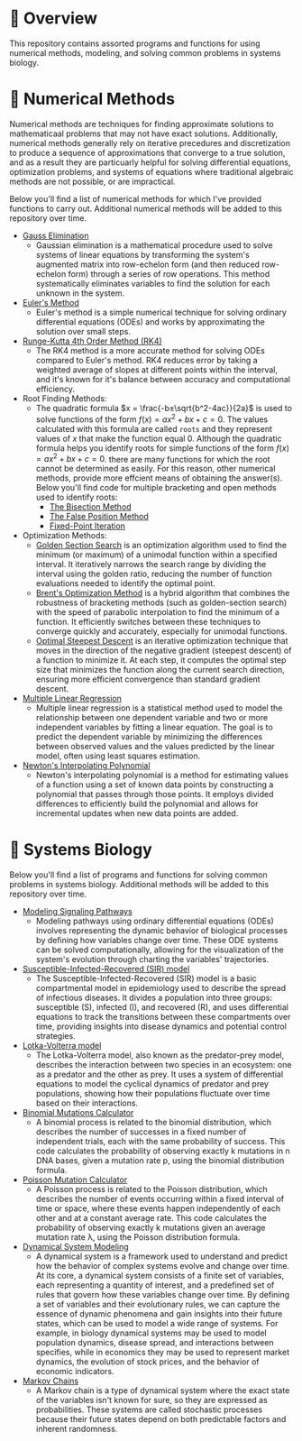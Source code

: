 # 🧬 Overview
This repository contains assorted programs and functions for using numerical methods, modeling, and solving common problems in systems biology. 

# 🧬 Numerical Methods

Numerical methods are techniques for finding approximate solutions to mathematicaal problems that may not have exact solutions. Additionally, numerical methods generally rely on iterative precedures and discretization to produce a sequence of approximations that converge to a true solution, and as a result they are  particuarly helpful for solving differential equations, optimization problems, and systems of equations where traditional algebraic methods are not possible, or are impractical. 

Below you'll find a list of numerical methods for which I've provided functions to carry out. Additional numerical methods will be added to this repository over time.

- [Gauss Elimination](https://github.com/evanpeikon/systems_biology/blob/main/numerical_methods/gauss_elimination.py)
  - Gaussian elimination is a mathematical procedure used to solve systems of linear equations by transforming the system's augmented matrix into row-echelon form (and then reduced row-echelon form) through a series of row operations. This method systematically eliminates variables to find the solution for each unknown in the system.
- [Euler's Method](https://github.com/evanpeikon/systems_biology/blob/main/numerical_methods/eulers_method.py)
  - Euler's method is a simple numerical technique for solving ordinary differential equations (ODEs) and works by approximating the solution over small steps.
- [Runge-Kutta 4th Order Method (RK4)](https://github.com/evanpeikon/systems_biology/blob/main/numerical_methods/runge_kutta_RK4.py)
  - The RK4 method is a more accurate method for solving ODEs compared to Euler's method. RK4 reduces error by taking a weighted average of slopes at different points within the interval, and it's known for it's balance between accuracy and computational efficiency.
- Root Finding Methods:
  - The quadratic formula $x = \frac{-b±\sqrt{b^2-4ac}}{2a}$ is used to solve functions of the form $f(x) = ax^2+bx+c=0$. The values calculated with this formula are called ```roots``` and they represent values of $x$ that make the function equal 0. Although the quadratic formula helps you identify roots for simple functions of the form $f(x) = ax^2+bx+c=0$. there are many functions for which the root cannot be determined as easily. For this reason, other numerical methods, provide more effcient means of obtaining the answer(s). Below you'll find code for multiple bracketing and open methods used to identify roots: 
     - [The Bisection Method](https://github.com/evanpeikon/systems_biology/blob/main/numerical_methods/bisection_method.py)
     - [The False Position Method](https://github.com/evanpeikon/systems_biology/blob/main/numerical_methods/false_positon_method.py)
    - [Fixed-Point Iteration](https://github.com/evanpeikon/systems_biology/blob/main/numerical_methods/fixed_point_iteration.py)
- Optimization Methods:
  - [Golden Section Search](https://github.com/evanpeikon/systems_biology/blob/main/numerical_methods/golden_section_search.py) is an optimization algorithm used to find the minimum (or maximum) of a unimodal function within a specified interval. It iteratively narrows the search range by dividing the interval using the golden ratio, reducing the number of function evaluations needed to identify the optimal point.
  - [Brent's Optimization Method](https://github.com/evanpeikon/systems_biology/blob/main/numerical_methods/brents_optimization.py) is a hybrid algorithm that combines the robustness of bracketing methods (such as golden-section search) with the speed of parabolic interpolation to find the minimum of a function. It efficiently switches between these techniques to converge quickly and accurately, especially for unimodal functions.
  - [Optimal Steepest Descent](https://github.com/evanpeikon/systems_biology/tree/main/numerical_methods) is an iterative optimization technique that moves in the direction of the negative gradient (steepest descent) of a function to minimize it. At each step, it computes the optimal step size that minimizes the function along the current search direction, ensuring more efficient convergence than standard gradient descent.
- [Multiple Linear Regression](https://github.com/evanpeikon/systems_biology/blob/main/numerical_methods/multiple_regression.py)
  - Multiple linear regression is a statistical method used to model the relationship between one dependent variable and two or more independent variables by fitting a linear equation. The goal is to predict the dependent variable by minimizing the differences between observed values and the values predicted by the linear model, often using least squares estimation.
- [Newton's Interpolating Polynomial](https://github.com/evanpeikon/systems_biology/blob/main/numerical_methods/newtons_interpolating_polynomial.py)
  - Newton's interpolating polynomial is a method for estimating values of a function using a set of known data points by constructing a polynomial that passes through those points. It employs divided differences to efficiently build the polynomial and allows for incremental updates when new data points are added.

# 🧬 Systems Biology

Below you'll find a list of programs and functions for solving common problems in systems biology. Additional methods will be added to this repository over time.

- [Modeling Signaling Pathways](https://github.com/evanpeikon/systems_biology/blob/main/systems_biology/modeling_pathway_example.ipynb) 
  - Modeling pathways using ordinary differential equations (ODEs) involves representing the dynamic behavior of biological processes by defining how variables change over time. These ODE systems can be solved computationally, allowing for the visualization of the system's evolution through charting the variables' trajectories.
- [Susceptible-Infected-Recovered (SIR) model](https://github.com/evanpeikon/systems_biology/blob/main/systems_biology/SIR.py)
  - The Susceptible-Infected-Recovered (SIR) model is a basic compartmental model in epidemiology used to describe the spread of infectious diseases. It divides a population into three groups: susceptible (S), infected (I), and recovered (R), and uses differential equations to track the transitions between these compartments over time, providing insights into disease dynamics and potential control strategies.
- [Lotka-Volterra model](https://github.com/evanpeikon/systems_biology/blob/main/systems_biology/predator_prey.py)
  - The Lotka-Volterra model, also known as the predator-prey model, describes the interaction between two species in an ecosystem: one as a predator and the other as prey. It uses a system of differential equations to model the cyclical dynamics of predator and prey populations, showing how their populations fluctuate over time based on their interactions.
- [Binomial Mutations Calculator](https://github.com/evanpeikon/systems_biology/blob/main/systems_biology/binomial_mutation_calculator.py)
  - A binomial process is related to the binomial distribution, which describes the number of successes in a fixed number of independent trials, each with the same probability of success. This code calculates the probability of observing exactly k mutations in n DNA bases, given a mutation rate p, using the binomial distribution formula. 
- [Poisson Mutation Calculator](https://github.com/evanpeikon/systems_biology/blob/main/systems_biology/poisson_mutation_calculator.py)
  - A Poisson process is related to the Poisson distribution, which describes the number of events occurring within a fixed interval of time or space, where these events happen independently of each other and at a constant average rate. This code calculates the probability of observing exactly k mutations given an average mutation rate λ, using the Poisson distribution formula. 
- [Dynamical System Modeling](https://github.com/evanpeikon/systems_biology/blob/main/systems_biology/dynamical_system_modeling.py)
  - A dynamical system is a framework used to understand and predict how the behavior of complex systems evolve and change over time. At its core, a dynamical system consists of a finite set of variables, each representing a quantity of interest, and a predefined set of rules that govern how these variables change over time. By defining a set of variables and their evolutionary rules, we can capture the essence of dynamic phenomena and gain insights into their future states, which can be used to model a wide range of systems. For example, in biology dynamical systems may be used to model population dynamics, disease spread, and interactions between specifies, while in economics they may be used to represent market dynamics, the evolution of stock prices, and the behavior of economic indicators.
- [Markov Chains](https://github.com/evanpeikon/systems_biology/blob/main/systems_biology/markov_chain.py)
  - A Markov chain is a type of dynamical system where the exact state of the variables isn't known for sure, so they are expressed as probabilities. These systems are called stochastic processes because their future states depend on both predictable factors and inherent randomness.

